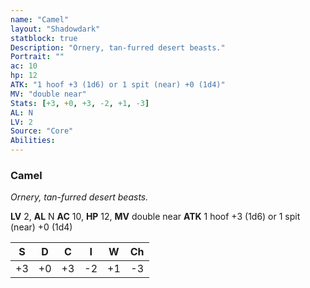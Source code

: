 ```yaml
---
name: "Camel"
layout: "Shadowdark"
statblock: true
Description: "Ornery, tan-furred desert beasts."
Portrait: ""
ac: 10
hp: 12
ATK: "1 hoof +3 (1d6) or 1 spit (near) +0 (1d4)"
MV: "double near"
Stats: [+3, +0, +3, -2, +1, -3]
AL: N
LV: 2
Source: "Core"
Abilities:
---
```


### Camel

_Ornery, tan-furred desert beasts._

**LV** 2, **AL** N
**AC** 10, **HP** 12, **MV** double near
**ATK** 1 hoof +3 (1d6) or 1 spit (near) +0 (1d4)

|  S  |  D  |  C  |  I  |  W  |  Ch  |
|:---:|:---:|:---:|:---:|:---:|:----:|
| +3 | +0 | +3 | -2 | +1 | -3 |

